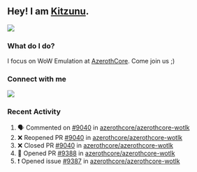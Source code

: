 ## Hey! I am [Kitzunu](https://Github.com/Kitzunu).

<!--<a href="https://github-readme-stats.kitzunu.vercel.app/api?username=Kitzunu&show_icons=true&theme=dark">
  <img align="center" src="https://github-readme-stats.kitzunu.vercel.app/api?username=Kitzunu&show_icons=true&theme=dark" />
</a>-->
<a href="https://github-readme-stats.kitzunu.vercel.app/api?username=Kitzunu&show_icons=true&theme=dark">
  <img align="center" src="https://github-readme-stats.vercel.app/api/top-langs/?username=Kitzunu&layout=compact&theme=dark" />
</a>

### What do I do?

I focus on WoW Emulation at [AzerothCore](https://Github.com/AzerothCore). Come join us ;)

### Connect with me
[![](https://img.shields.io/badge/AzerothCore%20Discord-Connect%20with%20me!-green)](https://discord.com/invite/gkt4y2x)

### Recent Activity

<!--START_SECTION:activity-->
1. 🗣 Commented on [#9040](https://github.com/azerothcore/azerothcore-wotlk/issues/9040) in [azerothcore/azerothcore-wotlk](https://github.com/azerothcore/azerothcore-wotlk)
2. ❌ Reopened PR [#9040](https://github.com/azerothcore/azerothcore-wotlk/pull/9040) in [azerothcore/azerothcore-wotlk](https://github.com/azerothcore/azerothcore-wotlk)
3. ❌ Closed PR [#9040](https://github.com/azerothcore/azerothcore-wotlk/pull/9040) in [azerothcore/azerothcore-wotlk](https://github.com/azerothcore/azerothcore-wotlk)
4. 💪 Opened PR [#9388](https://github.com/azerothcore/azerothcore-wotlk/pull/9388) in [azerothcore/azerothcore-wotlk](https://github.com/azerothcore/azerothcore-wotlk)
5. ❗️ Opened issue [#9387](https://github.com/azerothcore/azerothcore-wotlk/issues/9387) in [azerothcore/azerothcore-wotlk](https://github.com/azerothcore/azerothcore-wotlk)
<!--END_SECTION:activity-->
